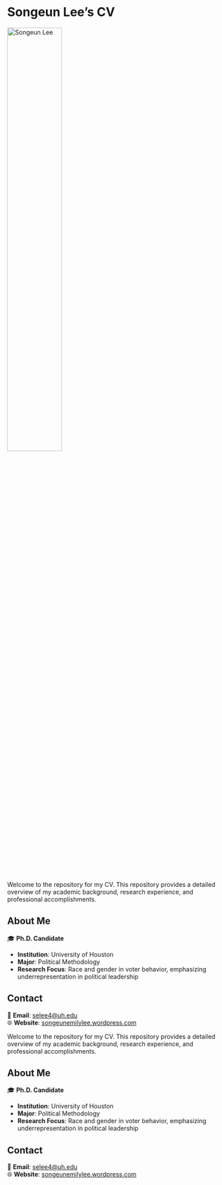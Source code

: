 # Songeun Lee’s CV  

<img src="/mocha.jpg" alt="Songeun Lee" width="50%">

Welcome to the repository for my CV. This repository provides a detailed overview of my academic background, research experience, and professional accomplishments.  

## About Me  
🎓 **Ph.D. Candidate**  
- **Institution**: University of Houston  
- **Major**: Political Methodology  
- **Research Focus**: Race and gender in voter behavior, emphasizing underrepresentation in political leadership  

## Contact  
📧 **Email**: [selee4@uh.edu](mailto:selee4@uh.edu)  
🌐 **Website**: [songeunemilylee.wordpress.com](https://songeunemilylee.wordpress.com)  


Welcome to the repository for my CV. This repository provides a detailed overview of my academic background, research experience, and professional accomplishments.  

## About Me  
🎓 **Ph.D. Candidate**  
- **Institution**: University of Houston  
- **Major**: Political Methodology  
- **Research Focus**: Race and gender in voter behavior, emphasizing underrepresentation in political leadership  

## Contact  
📧 **Email**: [selee4@uh.edu](mailto:selee4@uh.edu)  
🌐 **Website**: [songeunemilylee.wordpress.com](https://songeunemilylee.wordpress.com)  
